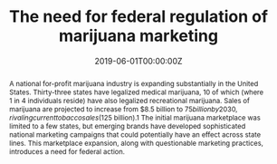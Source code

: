 ---
title: "The need for federal regulation of marijuana marketing"

authors:
- "John W. Ayers"
- "admin"
- "Eric C. Leas"
date: "2019-06-01T00:00:00Z"
doi: "10.1001/jama.2019.4432"
venue: "JAMA"
publishDate: "2017-01-01T00:00:00Z"
publication_types: ["2"]
abstract: "A national for-profit marijuana industry is expanding substantially in the United States. Thirty-three states have legalized medical marijuana, 10 of which (where 1 in 4 individuals reside) have also legalized recreational marijuana. Sales of marijuana are projected to increase from $8.5 billion to $75 billion by 2030, rivaling current tobacco sales ($125 billion).1 The initial marijuana marketplace was limited to a few states, but emerging brands have developed sophisticated national marketing campaigns that could potentially have an effect across state lines. This marketplace expansion, along with questionable marketing practices, introduces a need for federal action."
summary: "Ayers, J. W., Caputi, T. L., & Leas, E. C. (2019). The Need for Federal Regulation of Marijuana Marketing. JAMA, 321(22), 2163. doi:10.1001/jama.2019.4432"
tags: 
featured: false
links:
- name: Paper Link
  url: "https://jamanetwork.com/journals/jama/article-abstract/2734209?casa_token=Fh39eJ7kEQcAAAAA:uMpydQs9JSOm98QPUzBbtl97MGNQ5aeDU5rsyu-XQ4qX7eKtRW6_v72mK2Aoa7ghZhwik25mLg"
url_pdf: "/files/JAMA-2019.pdf"
image:
  focal_point: ""
  preview_only: false
---